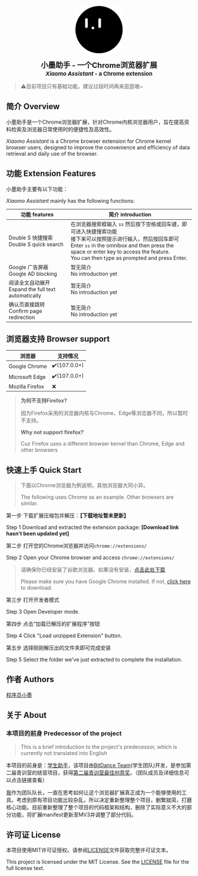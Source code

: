 <div align="center" style="text-align: center;">
    <img src="resources/image/logo.png" width="128" style="width: 128px;">
    <p>
        <b>
            <span style="font-size: 20px;">小墨助手 - 一个Chrome浏览器扩展</span>
            <br>
            <span style="font-size: 15px;"><i>Xiaomo Assistant</i> - a Chrome extension</span>
        </b>
    </p>
</div>

> ⚠️目前项目只有基础功能，建议过段时间再来逛逛嗷~



## 简介 Overview

小墨助手是一个Chrome浏览器扩展，针对Chrome内核浏览器用户，旨在提高资料检索及浏览器日常使用时的便捷性及高效性。

*Xiaomo Assistant* is a Chrome browser extension for Chrome kernel browser users, designed to improve the convenience and efficiency of data retrieval and daily use of the browser.



## 功能 Extension Features

小墨助手主要有以下功能：

*Xiaomo Assistant* mainly has the following functions:

| 功能 features                                            | 简介 introduction                                            |
| -------------------------------------------------------- | ------------------------------------------------------------ |
| Double S 快捷搜索<br />Double S quick search             | 在浏览器搜索框输入 `ss` 然后按下空格或回车键，即可进入快捷搜索功能<br />接下来可以按照提示进行输入，然后按回车即可<br />Enter `ss` in the omnibox and then press the space or enter key to access the feature.<br /> You can then type as prompted and press Enter. |
| Google 广告屏蔽<br />Google AD blocking                  | 暂无简介<br />No introduction yet                            |
| 阅读全文自动展开<br />Expand the full text automatically | 暂无简介<br />No introduction yet                            |
| 确认页直接跳转<br />Confirm page redirection             | 暂无简介<br />No introduction yet                            |



## 浏览器支持 Browser support

| 浏览器          | 支持情况    |
| --------------- | ----------- |
| Google Chrome   | ✔️(107.0.0+) |
| Microsoft Edge  | ✔️(107.0.0+) |
| Mozilla Firefox | ❌           |

>**为何不支持Firefox?**
>
>因为Firefox采用的浏览器内核与Chrome、Edge等浏览器不同，所以暂时不支持。
>
>**Why not support firefox?**
>
>Cuz Firefox uses a different browser kernel than Chrome, Edge and other browsers



## 快速上手 Quick Start

> 下面以Chrome浏览器为例说明，其他浏览器大同小异。
>
> The following uses Chrome as an example. Other browsers are similar.

第一步 下载扩展压缩包并解压：**【下载地址暂未更新】**

Step 1 Download and extracted the extension package: **[Download link hasn't been updated yet]**

第二步 打开您的Chrome浏览器并访问`chrome://extensions/`

Step 2 Open your Chrome browser and access `chrome://extensions/`

> 请确保你已经安装了谷歌浏览器。如果没有安装，[点击此处下载](https://www.google.com/intl/zh-CN/chrome/)
>
> Please make sure you have Google Chrome installed. If not, [click here](https://www.google.com/intl/en-US/chrome/) to download.

第三步 打开开发者模式

Step 3 Open Developer mode.

第四步 点击“加载已解压的扩展程序”按钮

Step 4 Click "Load unzipped Extension" button.

第五步 选择刚刚解压出的文件夹即可完成安装

Step 5 Select the folder we've just extracted to complete the installation.



## 作者 Authors

[程序员小墨](https://github.com/coder-xiaomo)



## 关于 About

### 本项目的前身 Predecessor of the project

> This is a brief introduction to the project's predecessor, which is currently not translated into English

本项目的前身是：[学生助手](https://github.com/bitdance-team/chrome-extension)，该项目由[BitDance Team](https://github.com/bitdance-team)(学生团队)开发，是参加第二届青训营的结营项目，获得[第二届青训营最佳创意奖](https://mp.weixin.qq.com/s/6ky6cAiCLjXFhedaMJtxtg)。（团队成员及详细信息可以点击链接查看）

[我](https://github.com/coder-xiaomo)作为团队队长，一直在思考如何让这个浏览器扩展真正成为一个能够使用的工具。考虑到原有项目功能比较杂乱，所以决定重新整理整个项目，删繁就简，打磨核心功能。目前重新整理了整个项目的代码框架和结构，删除了实际意义不大的部分功能，将扩展manifest更新至MV3并调整了部分代码。



## 许可证 License

本项目使用MIT许可证授权。请参阅[LICENSE](./LICENSE)文件获取完整许可证文本。

This project is licensed under the MIT License. See the [LICENSE](./LICENSE) file for the full license text.
